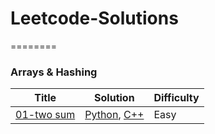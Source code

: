 # Leetcode-Solutions

========

### Arrays & Hashing

| Title                                                | Solution                         | Difficulty |
| ---------------------------------------------------- | -------------------------------- | ---------- |
| [01-two sum](https://leetcode.com/problems/two-sum/) | [Python](01-two-sum.py), [C++]() | Easy       |
